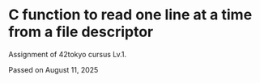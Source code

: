 # C function to read one line at a time from a file descriptor

Assignment of 42tokyo cursus Lv.1.

Passed on August 11, 2025
